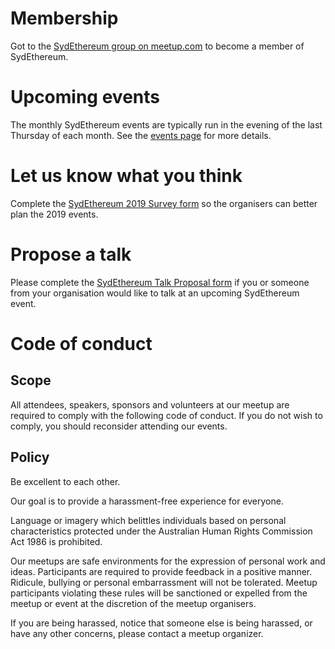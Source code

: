 # Membership

Got to the [SydEthereum group on meetup.com](https://www.meetup.com/sydeth) to become a member of SydEthereum.

# Upcoming events

The monthly SydEthereum events are typically run in the evening of the last Thursday of each month. See the [events page](https://www.meetup.com/sydeth/events/) for more details.

# Let us know what you think

Complete the [SydEthereum 2019 Survey form](https://docs.google.com/forms/d/1rNniN9NofDP2ePShKSzEaMw5rdeKAHizGPm4P6xbqzQ/viewform) so the organisers can better plan the 2019 events.

# Propose a talk

Please complete the [SydEthereum Talk Proposal form](https://docs.google.com/forms/d/e/1FAIpQLScFmoo86OLTD6qWrmOFCqwtuIQM51kViUHeapscsGjGIveNNw/viewform) if you or someone from your organisation would like to talk at an upcoming SydEthereum event.

# Code of conduct

## Scope

All attendees, speakers, sponsors and volunteers at our meetup are required to comply with the following code of conduct. If you do not wish to comply, you should reconsider attending our events.

## Policy

Be excellent to each other.

Our goal is to provide a harassment-free experience for everyone.

Language or imagery which belittles individuals based on personal characteristics protected under the Australian Human Rights Commission Act 1986 is prohibited.

Our meetups are safe environments for the expression of personal work and ideas. Participants are required to provide feedback in a positive manner. Ridicule, bullying or personal embarrassment will not be tolerated.
Meetup participants violating these rules will be sanctioned or expelled from the meetup or event at the discretion of the meetup organisers.

If you are being harassed, notice that someone else is being harassed, or have any other concerns, please contact a meetup organizer.